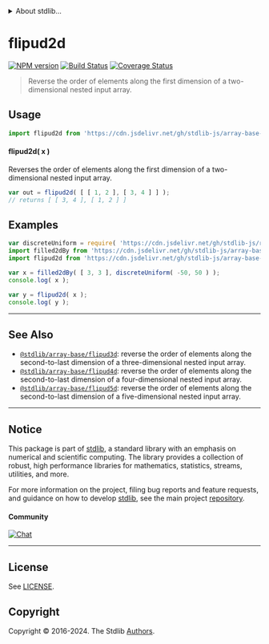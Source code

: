 <!--

@license Apache-2.0

Copyright (c) 2023 The Stdlib Authors.

Licensed under the Apache License, Version 2.0 (the "License");
you may not use this file except in compliance with the License.
You may obtain a copy of the License at

   http://www.apache.org/licenses/LICENSE-2.0

Unless required by applicable law or agreed to in writing, software
distributed under the License is distributed on an "AS IS" BASIS,
WITHOUT WARRANTIES OR CONDITIONS OF ANY KIND, either express or implied.
See the License for the specific language governing permissions and
limitations under the License.

-->


<details>
  <summary>
    About stdlib...
  </summary>
  <p>We believe in a future in which the web is a preferred environment for numerical computation. To help realize this future, we've built stdlib. stdlib is a standard library, with an emphasis on numerical and scientific computation, written in JavaScript (and C) for execution in browsers and in Node.js.</p>
  <p>The library is fully decomposable, being architected in such a way that you can swap out and mix and match APIs and functionality to cater to your exact preferences and use cases.</p>
  <p>When you use stdlib, you can be absolutely certain that you are using the most thorough, rigorous, well-written, studied, documented, tested, measured, and high-quality code out there.</p>
  <p>To join us in bringing numerical computing to the web, get started by checking us out on <a href="https://github.com/stdlib-js/stdlib">GitHub</a>, and please consider <a href="https://opencollective.com/stdlib">financially supporting stdlib</a>. We greatly appreciate your continued support!</p>
</details>

# flipud2d

[![NPM version][npm-image]][npm-url] [![Build Status][test-image]][test-url] [![Coverage Status][coverage-image]][coverage-url] <!-- [![dependencies][dependencies-image]][dependencies-url] -->

> Reverse the order of elements along the first dimension of a two-dimensional nested input array.

<!-- Section to include introductory text. Make sure to keep an empty line after the intro `section` element and another before the `/section` close. -->

<section class="intro">

</section>

<!-- /.intro -->

<!-- Package usage documentation. -->



<section class="usage">

## Usage

```javascript
import flipud2d from 'https://cdn.jsdelivr.net/gh/stdlib-js/array-base-flipud2d@deno/mod.js';
```

#### flipud2d( x )

Reverses the order of elements along the first dimension of a two-dimensional nested input array.

```javascript
var out = flipud2d( [ [ 1, 2 ], [ 3, 4 ] ] );
// returns [ [ 3, 4 ], [ 1, 2 ] ]
```

</section>

<!-- /.usage -->

<!-- Package usage notes. Make sure to keep an empty line after the `section` element and another before the `/section` close. -->

<section class="notes">

</section>

<!-- /.notes -->

<!-- Package usage examples. -->

<section class="examples">

## Examples

<!-- eslint no-undef: "error" -->

```javascript
var discreteUniform = require( 'https://cdn.jsdelivr.net/gh/stdlib-js/random-base-discrete-uniform' ).factory;
import filled2dBy from 'https://cdn.jsdelivr.net/gh/stdlib-js/array-base-filled2d-by@deno/mod.js';
import flipud2d from 'https://cdn.jsdelivr.net/gh/stdlib-js/array-base-flipud2d@deno/mod.js';

var x = filled2dBy( [ 3, 3 ], discreteUniform( -50, 50 ) );
console.log( x );

var y = flipud2d( x );
console.log( y );
```

</section>

<!-- /.examples -->

<!-- Section to include cited references. If references are included, add a horizontal rule *before* the section. Make sure to keep an empty line after the `section` element and another before the `/section` close. -->

<section class="references">

</section>

<!-- /.references -->

<!-- Section for related `stdlib` packages. Do not manually edit this section, as it is automatically populated. -->

<section class="related">

* * *

## See Also

-   <span class="package-name">[`@stdlib/array-base/flipud3d`][@stdlib/array/base/flipud3d]</span><span class="delimiter">: </span><span class="description">reverse the order of elements along the second-to-last dimension of a three-dimensional nested input array.</span>
-   <span class="package-name">[`@stdlib/array-base/flipud4d`][@stdlib/array/base/flipud4d]</span><span class="delimiter">: </span><span class="description">reverse the order of elements along the second-to-last dimension of a four-dimensional nested input array.</span>
-   <span class="package-name">[`@stdlib/array-base/flipud5d`][@stdlib/array/base/flipud5d]</span><span class="delimiter">: </span><span class="description">reverse the order of elements along the second-to-last dimension of a five-dimensional nested input array.</span>

</section>

<!-- /.related -->

<!-- Section for all links. Make sure to keep an empty line after the `section` element and another before the `/section` close. -->


<section class="main-repo" >

* * *

## Notice

This package is part of [stdlib][stdlib], a standard library with an emphasis on numerical and scientific computing. The library provides a collection of robust, high performance libraries for mathematics, statistics, streams, utilities, and more.

For more information on the project, filing bug reports and feature requests, and guidance on how to develop [stdlib][stdlib], see the main project [repository][stdlib].

#### Community

[![Chat][chat-image]][chat-url]

---

## License

See [LICENSE][stdlib-license].


## Copyright

Copyright &copy; 2016-2024. The Stdlib [Authors][stdlib-authors].

</section>

<!-- /.stdlib -->

<!-- Section for all links. Make sure to keep an empty line after the `section` element and another before the `/section` close. -->

<section class="links">

[npm-image]: http://img.shields.io/npm/v/@stdlib/array-base-flipud2d.svg
[npm-url]: https://npmjs.org/package/@stdlib/array-base-flipud2d

[test-image]: https://github.com/stdlib-js/array-base-flipud2d/actions/workflows/test.yml/badge.svg?branch=main
[test-url]: https://github.com/stdlib-js/array-base-flipud2d/actions/workflows/test.yml?query=branch:main

[coverage-image]: https://img.shields.io/codecov/c/github/stdlib-js/array-base-flipud2d/main.svg
[coverage-url]: https://codecov.io/github/stdlib-js/array-base-flipud2d?branch=main

<!--

[dependencies-image]: https://img.shields.io/david/stdlib-js/array-base-flipud2d.svg
[dependencies-url]: https://david-dm.org/stdlib-js/array-base-flipud2d/main

-->

[chat-image]: https://img.shields.io/gitter/room/stdlib-js/stdlib.svg
[chat-url]: https://app.gitter.im/#/room/#stdlib-js_stdlib:gitter.im

[stdlib]: https://github.com/stdlib-js/stdlib

[stdlib-authors]: https://github.com/stdlib-js/stdlib/graphs/contributors

[umd]: https://github.com/umdjs/umd
[es-module]: https://developer.mozilla.org/en-US/docs/Web/JavaScript/Guide/Modules

[deno-url]: https://github.com/stdlib-js/array-base-flipud2d/tree/deno
[deno-readme]: https://github.com/stdlib-js/array-base-flipud2d/blob/deno/README.md
[umd-url]: https://github.com/stdlib-js/array-base-flipud2d/tree/umd
[umd-readme]: https://github.com/stdlib-js/array-base-flipud2d/blob/umd/README.md
[esm-url]: https://github.com/stdlib-js/array-base-flipud2d/tree/esm
[esm-readme]: https://github.com/stdlib-js/array-base-flipud2d/blob/esm/README.md
[branches-url]: https://github.com/stdlib-js/array-base-flipud2d/blob/main/branches.md

[stdlib-license]: https://raw.githubusercontent.com/stdlib-js/array-base-flipud2d/main/LICENSE

<!-- <related-links> -->

[@stdlib/array/base/flipud3d]: https://github.com/stdlib-js/array-base-flipud3d/tree/deno

[@stdlib/array/base/flipud4d]: https://github.com/stdlib-js/array-base-flipud4d/tree/deno

[@stdlib/array/base/flipud5d]: https://github.com/stdlib-js/array-base-flipud5d/tree/deno

<!-- </related-links> -->

</section>

<!-- /.links -->
